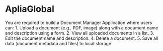 # ApliaGlobal
You are required to build a Document Manager Application where users can: 1. Upload a document (e.g., PDF, image) along with a document name and description using a form. 2. View all uploaded documents in a list. 3. Edit the document name and description. 4. Delete a document. 5. Save all data (document metadata and files) to local storage
